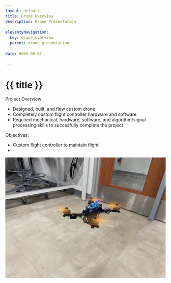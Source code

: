 ```yaml
---
layout: default
title: Drone Overview
description: Drone Presentation

eleventyNavigation:
  key: drone_overview
  parent: drone_presentation
  
date: 0000-00-01

---
```

<div class="carousel-item" style="height: 100%">
<h1 class="text-center mt-3">{{ title }}</h1>

<div class="container align-content-center" style="height: 100%">
<div class="row">
<div class="col-lg align-content-center">

Project Overview:
- Designed, built, and flew custom drone
- Completely custom flight controller hardware and software
- Required mechanical, hardware, software, and algorithm/signal processing skills to succesfully complete the project

Objectives:
- Custom flight controller to maintain flight
- 

</div>
<div class="col-lg align-content-center">

![alt text](IMG_6637.jpg "Flight test!")

</div>
</div>
</div>


</div>